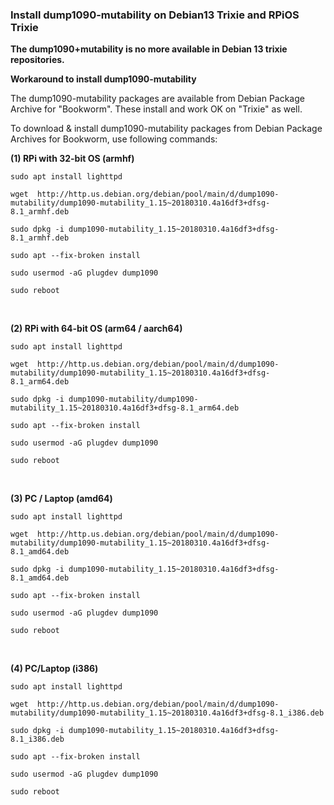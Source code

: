 ### Install dump1090-mutability on Debian13 Trixie and RPiOS Trixie
**The dump1090+mutability is no more available in Debian 13 trixie repositories.**</br>

**Workaround to install dump1090-mutability**</br>

The dump1090-mutability packages are available from Debian Package Archive for "Bookworm". These install and work OK on "Trixie" as well.</br>

To download & install dump1090-mutability packages from Debian Package Archives for Bookworm, use following commands:

**(1) RPi with 32-bit OS (armhf)**</br>
```
sudo apt install lighttpd

wget  http://http.us.debian.org/debian/pool/main/d/dump1090-mutability/dump1090-mutability_1.15~20180310.4a16df3+dfsg-8.1_armhf.deb  

sudo dpkg -i dump1090-mutability_1.15~20180310.4a16df3+dfsg-8.1_armhf.deb  

sudo apt --fix-broken install 

sudo usermod -aG plugdev dump1090  

sudo reboot
```
</br>

**(2) RPi with 64-bit OS (arm64 / aarch64)** </br>

```
sudo apt install lighttpd  

wget  http://http.us.debian.org/debian/pool/main/d/dump1090-mutability/dump1090-mutability_1.15~20180310.4a16df3+dfsg-8.1_arm64.deb  

sudo dpkg -i dump1090-mutability/dump1090-mutability_1.15~20180310.4a16df3+dfsg-8.1_arm64.deb  

sudo apt --fix-broken install  

sudo usermod -aG plugdev dump1090  

sudo reboot

```
</br>

**(3) PC / Laptop (amd64)** </br>

```
sudo apt install lighttpd  

wget  http://http.us.debian.org/debian/pool/main/d/dump1090-mutability/dump1090-mutability_1.15~20180310.4a16df3+dfsg-8.1_amd64.deb  

sudo dpkg -i dump1090-mutability_1.15~20180310.4a16df3+dfsg-8.1_amd64.deb  

sudo apt --fix-broken install  

sudo usermod -aG plugdev dump1090  

sudo reboot

```
</br>

**(4) PC/Laptop (i386)**
</br>

```
sudo apt install lighttpd  

wget  http://http.us.debian.org/debian/pool/main/d/dump1090-mutability/dump1090-mutability_1.15~20180310.4a16df3+dfsg-8.1_i386.deb  

sudo dpkg -i dump1090-mutability_1.15~20180310.4a16df3+dfsg-8.1_i386.deb  

sudo apt --fix-broken install  

sudo usermod -aG plugdev dump1090  

sudo reboot

```
